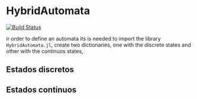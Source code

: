 # HybridAutomata

[![Build Status](https://github.com/RosalRicardo/HybridAutomata.jl/actions/workflows/CI.yml/badge.svg?branch=main)](https://github.com/RosalRicardo/HybridAutomata.jl/actions/workflows/CI.yml?query=branch%3Amain)

ir order to define an automata its is needed to import the library `HybridAutomata.jl`, create two dictionaries, one with the discrete states and other with the continuos states, 

## Estados discretos



## Estados continuos